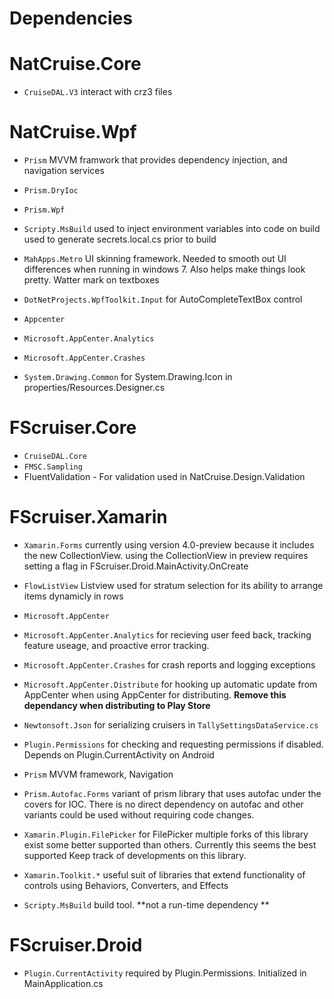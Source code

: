  # Dependencies

 # NatCruise.Core
 - `CruiseDAL.V3`
interact with crz3 files



 # NatCruise.Wpf

 - `Prism`
MVVM framwork that provides dependency injection, and navigation services 
  - `Prism.DryIoc`
  - `Prism.Wpf`

 - `Scripty.MsBuild`
used to inject environment variables into code on build
used to generate secrets.local.cs prior to build

 - `MahApps.Metro`
UI skinning framework. Needed to smooth out UI differences when running in windows 7. Also helps make things look pretty.
Watter mark on textboxes

 - `DotNetProjects.WpfToolkit.Input`
for AutoCompleteTextBox control

 - `Appcenter`
  - `Microsoft.AppCenter.Analytics`
  - `Microsoft.AppCenter.Crashes`

 - `System.Drawing.Common`
for System.Drawing.Icon in properties/Resources.Designer.cs

# FScruiser.Core

 - `CruiseDAL.Core`
 - `FMSC.Sampling`
 - FluentValidation - For validation used in NatCruise.Design.Validation
	

# FScruiser.Xamarin

 - `Xamarin.Forms`
 currently using version 4.0-preview because it includes the new CollectionView. using the CollectionView in preview requires setting a flag in FScruiser.Droid.MainActivity.OnCreate

 - `FlowListView`
Listview used for stratum selection for its ability to arrange items dynamicly in rows

 - `Microsoft.AppCenter`
  - `Microsoft.AppCenter.Analytics` 
for recieving user feed back, tracking feature useage, and proactive error tracking. 

  - `Microsoft.AppCenter.Crashes`
for crash reports and logging exceptions 

  - `Microsoft.AppCenter.Distribute`
for hooking up automatic update from AppCenter when using AppCenter for distributing. **Remove this dependancy when distributing to Play Store**

 - `Newtonsoft.Json`
for serializing cruisers in `TallySettingsDataService.cs`

 - `Plugin.Permissions`
for checking and requesting permissions if disabled. Depends on Plugin.CurrentActivity on Android

 - `Prism`
MVVM framework, Navigation 

  - `Prism.Autofac.Forms`
 variant of prism library that uses autofac under the covers for IOC. There is no direct dependency on autofac and other variants could be used without requiring code changes. 

 - `Xamarin.Plugin.FilePicker`
for FilePicker
multiple forks of this library exist some better supported than others. Currently this seems the best supported Keep track of developments on this library. 

 - `Xamarin.Toolkit.*`
useful suit of libraries that extend functionality of controls using Behaviors, Converters, and Effects

 - `Scripty.MsBuild`
build tool. **not a run-time dependency **

# FScruiser.Droid

 - `Plugin.CurrentActivity` 
required by Plugin.Permissions. Initialized in MainApplication.cs







